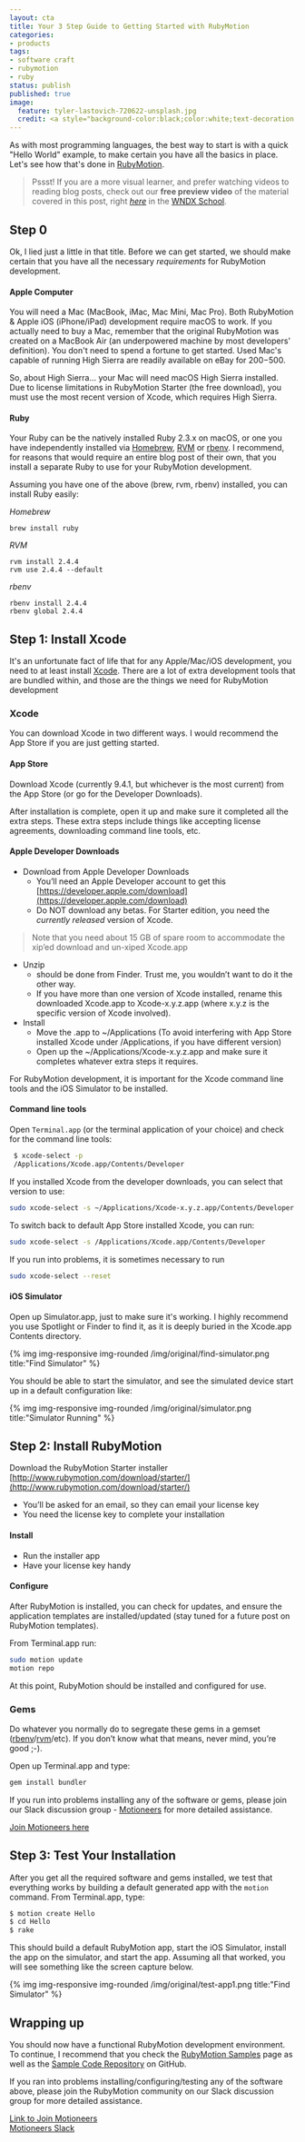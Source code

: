 ```yaml
---
layout: cta
title: Your 3 Step Guide to Getting Started with RubyMotion
categories:
- products
tags:
- software craft
- rubymotion
- ruby
status: publish
published: true
image:
  feature: tyler-lastovich-720622-unsplash.jpg
  credit: <a style="background-color:black;color:white;text-decoration:none;padding:4px 6px;font-family:-apple-system, BlinkMacSystemFont, &quot;San Francisco&quot;, &quot;Helvetica Neue&quot;, Helvetica, Ubuntu, Roboto, Noto, &quot;Segoe UI&quot;, Arial, sans-serif;font-size:12px;font-weight:bold;line-height:1.2;display:inline-block;border-radius:3px" href="https://unsplash.com/@lastly?utm_medium=referral&amp;utm_campaign=photographer-credit&amp;utm_content=creditBadge" target="_blank" rel="noopener noreferrer" title="Download free do whatever you want high-resolution photos from Tyler Lastovich"><span style="display:inline-block;padding:2px 3px"><svg xmlns="http://www.w3.org/2000/svg" style="height:12px;width:auto;position:relative;vertical-align:middle;top:-1px;fill:white" viewBox="0 0 32 32"><title>unsplash-logo</title><path d="M20.8 18.1c0 2.7-2.2 4.8-4.8 4.8s-4.8-2.1-4.8-4.8c0-2.7 2.2-4.8 4.8-4.8 2.7.1 4.8 2.2 4.8 4.8zm11.2-7.4v14.9c0 2.3-1.9 4.3-4.3 4.3h-23.4c-2.4 0-4.3-1.9-4.3-4.3v-15c0-2.3 1.9-4.3 4.3-4.3h3.7l.8-2.3c.4-1.1 1.7-2 2.9-2h8.6c1.2 0 2.5.9 2.9 2l.8 2.4h3.7c2.4 0 4.3 1.9 4.3 4.3zm-8.6 7.5c0-4.1-3.3-7.5-7.5-7.5-4.1 0-7.5 3.4-7.5 7.5s3.3 7.5 7.5 7.5c4.2-.1 7.5-3.4 7.5-7.5z"></path></svg></span><span style="display:inline-block;padding:2px 3px">Tyler Lastovich</span></a>
---
```

As with most programming languages, the best way to start is with a quick "Hello World" example, to make certain you have all the basics in place.  Let's see how that's done in [RubyMotion](https://rubymotion.com).  

> Pssst! If you are a more visual learner, and prefer watching videos to reading blog posts, check out our **free preview video** of the material covered in this post, right [*here*](https://wndx.school/courses/rubymotion-jumpstart/lectures/3113681?utm_source=blog&utm_medium=post&utm_campaign=rj_launch_201807) in the [WNDX School](https://wndx.school).


## Step 0

Ok, I lied just a little in that title.  Before we can get started, we should make certain that you have all the necessary *requirements* for RubyMotion development.

#### Apple Computer

You will need a Mac (MacBook, iMac, Mac Mini, Mac Pro). Both RubyMotion & Apple iOS (iPhone/iPad) development require macOS to work. If you actually need to buy a Mac, remember that the original RubyMotion was created on a MacBook Air (an underpowered machine by most developers' definition). You don't need to spend a fortune to get started. Used Mac's capable of running High Sierra are readily available on eBay for $200-$500.

So, about High Sierra... your Mac will need macOS High Sierra installed. Due to license limitations in RubyMotion Starter (the free download), you must use the most recent version of Xcode, which requires High Sierra.

#### Ruby

Your Ruby can be the natively installed Ruby 2.3.x on macOS, or one you have independently installed via [Homebrew](https://brew.sh), [RVM](https://www.rvm.io) or [rbenv](https://github.com/rbenv/rbenv).  I recommend, for reasons that would require an entire blog post of their own, that you install a separate Ruby to use for your RubyMotion development.

Assuming you have one of the above (brew, rvm, rbenv) installed, you can install Ruby easily:

*Homebrew*  
```
brew install ruby
```  

*RVM*  
```
rvm install 2.4.4  
rvm use 2.4.4 --default
```

*rbenv*  
```
rbenv install 2.4.4
rbenv global 2.4.4
```

## Step 1: Install Xcode

It's an unfortunate fact of life that for any Apple/Mac/iOS development, you need to at least install [Xcode](https://developer.apple.com/xcode/).  There are a lot of extra development tools that are bundled within, and those are the things we need for RubyMotion development
  
### Xcode

You can download Xcode in two different ways.  I would recommend the App Store if you are just getting started.

#### App Store
Download Xcode (currently 9.4.1, but whichever is the most current) from the App Store (or go for the Developer Downloads).

After installation is complete, open it up and make sure it completed all the extra steps.  These extra steps include things like accepting license agreements, downloading command line tools, etc.

#### Apple Developer Downloads

- Download from Apple Developer Downloads
  - You’ll need an Apple Developer account to get this  
  [https://developer.apple.com/download](https://developer.apple.com/download)
  - Do NOT download any betas. For Starter edition, you need the *currently released* version of Xcode. 

> Note that you need about 15 GB of spare room to accommodate the xip’ed download and un-xiped Xcode.app

- Unzip 
  - should be done from Finder.  Trust me, you wouldn’t want to do it the other way.  
  - If you have more than one version of Xcode installed, rename this downloaded Xcode.app to Xcode-x.y.z.app (where x.y.z is the specific version of Xcode involved).
- Install
  - Move the .app to ~/Applications
  (To avoid interfering with App Store installed Xcode under /Applications, if you have different version)
  - Open up the ~/Applications/Xcode-x.y.z.app and make sure it completes whatever extra steps it requires.

For RubyMotion development, it is important for the Xcode command line tools and the iOS Simulator to be installed.

#### Command line tools

Open `Terminal.app` (or the terminal application of your choice) and check for the command line tools:

```bash
 $ xcode-select -p
 /Applications/Xcode.app/Contents/Developer
```

If you installed Xcode from the developer downloads, you can select that version to use:
 
```bash
sudo xcode-select -s ~/Applications/Xcode-x.y.z.app/Contents/Developer
```

To switch back to default App Store installed Xcode, you can run:
 
```bash
sudo xcode-select -s /Applications/Xcode.app/Contents/Developer
```

If you run into problems, it is sometimes necessary to run  

```bash
sudo xcode-select --reset
```

#### iOS Simulator

Open up Simulator.app, just to make sure it's working. I highly recommend you use Spotlight or Finder to find it, as it is deeply buried in the Xcode.app Contents directory.   

<div class="row">
  <div class="col-md-offset-2 col-lg-8">
    {% img img-responsive img-rounded /img/original/find-simulator.png title:"Find Simulator" %}
  </div>
</div>


You should be able to start the simulator, and see the simulated device start up in a default configuration like:


<div class="row">
  <div class="col-md-offset-2 col-lg-8">
    {% img img-responsive img-rounded /img/original/simulator.png title:"Simulator Running" %}
  </div>
</div>

## Step 2: Install RubyMotion

Download the RubyMotion Starter installer
[http://www.rubymotion.com/download/starter/](http://www.rubymotion.com/download/starter/)

- You’ll be asked for an email, so they can email your license key
- You need the license key to complete your installation

#### Install

- Run the installer app
- Have your license key handy

#### Configure

After RubyMotion is installed, you can check for updates, and ensure the application templates are installed/updated (stay tuned for a future post on RubyMotion templates).

From Terminal.app run:

```bash
sudo motion update
motion repo
```

At this point, RubyMotion should be installed and configured for use.

### Gems

Do whatever you normally do to segregate these gems in a gemset ([rbenv](https://github.com/jf/rbenv-gemset)/[rvm](https://rvm.io/gemsets/basics)/etc).  If you don’t know what that means, never mind, you’re good ;-).

Open up Terminal.app and type:

```bash
gem install bundler
```

If you run into problems installing any of the software or gems, please join our Slack discussion group - [Motioneers](https://motioneers.slack.com) for more detailed assistance.

[Join Motioneers here](http://motioneers.herokuapp.com)


## Step 3: Test Your Installation

After you get all the required software and gems installed, we test that everything works by building a default generated app with the `motion` command.  From Terminal.app, type:

```bash
$ motion create Hello
$ cd Hello
$ rake
```

This should build a default RubyMotion app, start the iOS Simulator, install the app on the simulator, and start the app.  Assuming all that worked, you will see something like the screen capture below.

<div class="row">
  <div class="col-md-offset-2 col-lg-8">
    {% img img-responsive img-rounded /img/original/test-app1.png title:"Find Simulator" %}
  </div>
</div>

## Wrapping up

You should now have a functional RubyMotion development environment.  To continue, I recommend that you check the [RubyMotion Samples](http://www.rubymotion.com/developers/samples) page as well as the [Sample Code Repository](https://github.com/HipByte/RubyMotionSamples) on GitHub.

If you ran into problems installing/configuring/testing any of the software above, please join the RubyMotion community on our Slack discussion group for more detailed assistance.

[Link to Join Motioneers](http://motioneers.herokuapp.com)  
[Motioneers Slack](https://motioneers.slack.com)
